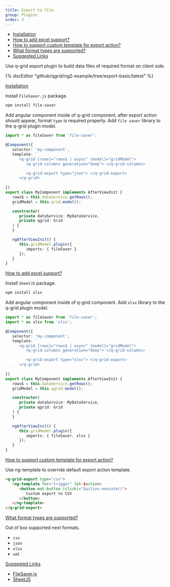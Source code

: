 ```yaml
---
title: Export to file
group: Plugins
order: 3
---
```

- [Installation](#installation)
- [How to add excel support?](#how-to-add-excel-support)
- [How to support custom template for export action?](#how-to-support-custom-template-for-export-action)
- [What format types are supported?](#what-format-types-are-supported)
- [Suggested Links](#suggested-links)

Use q-grid export plugin to build data files of required format on client side.

{% docEditor "github/qgrid/ng2-example/tree/export-basic/latest" %}

<a name="installation" href="#installation">
   Installation
</a>


Install `FileSaver.js` package.

```bash
npm install file-saver
```

Add angular component inside of q-grid component, after export action should appear, format `type` is required property. Add `file saver` library to the q-grid plugin model.

```typescript
import * as fileSaver from 'file-saver';

@Component({
   selector: 'my-component',
   template: `
      <q-grid [rows]="rows$ | async" [model]="gridModel">
         <q-grid-columns generation="deep"> </q-grid-columns>

         <q-grid-export type="json"> </q-grid-export>
      </q-grid>
   `
})
export class MyComponent implements AfterViewInit {
   rows$ = this.dataService.getRows();
   gridModel = this.grid.model();

   constructor(
      private dataService: MyDataService,
      private qgrid: Grid
   ) {
   }

   ngAfterViewInit() {
      this.gridModel.plugin({
         imports: { fileSaver }
      });
   }
}
```

<a name="how-to-add-excel-support" href="#how-to-add-excel-support">
   How to add excel support?
</a>

Install `SheetJS` package.

```bash
npm install xlsx
```

Add angular component inside of q-grid component. Add `xlsx` library to the q-grid plugin model.

```typescript
import * as fileSaver from 'file-saver';
import * as xlsx from 'xlsx';

@Component({
   selector: 'my-component',
   template: `
      <q-grid [rows]="rows$ | async" [model]="gridModel">
         <q-grid-columns generation="deep"> </q-grid-columns>

         <q-grid-export type="xlsx"> </q-grid-export>
      </q-grid>
   `
})
export class MyComponent implements AfterViewInit {
   rows$ = this.dataService.getRows();
   gridModel = this.qgrid.model();

   constructor(
      private dataService: MyDataService,
      private qgrid: Grid
   ) {
   }

   ngAfterViewInit() {
      this.gridModel.plugin({
         imports: { fileSaver, xlsx }
      });
   }
}
```

<a name="how-to-support-custom-template-for-export-action" href="#how-to-support-custom-template-for-export-action">
   How to support custom template for export action?
</a>

Use ng-template to override default export action template.

```html
<q-grid-export type="csv">
   <ng-template for="trigger" let-$action>
      <button mat-button (click)="$action.execute()">
         Custom export to CSV
      </button>
   </ng-template>
</q-grid-export>
```

<a name="what-format-types-are-supported" href="#what-format-types-are-supported">
   What format types are supported?
</a>

Out of box supported next formats.

* `csv`
* `json`
* `xlsx`
* `xml`

<a name="suggested-links" href="#suggested-links">
   Suggested Links
</a>

* [FileSaver.js](https://www.npmjs.com/package/file-saver)
* [SheetJS](https://www.npmjs.com/package/xlsx)
